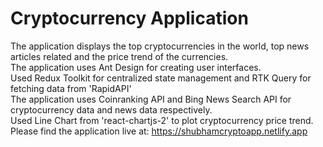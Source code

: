 # Cryptocurrency Application

The application displays the top cryptocurrencies in the world, top news articles related and the price trend of the currencies.\
The application uses Ant Design for creating user interfaces.\
Used Redux Toolkit for centralized state management and RTK Query for fetching data from 'RapidAPI'\
The application uses Coinranking API and Bing News Search API for cryptocurrency data and news data respectively.\
Used Line Chart from 'react-chartjs-2' to plot cryptocurrency price trend.\
Please find the application live at: https://shubhamcryptoapp.netlify.app
